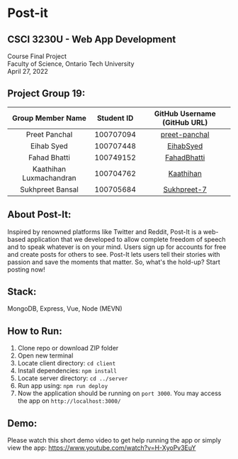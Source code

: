 # Post-it

## CSCI 3230U - Web App Development
Course Final Project <br>
Faculty of Science, Ontario Tech University <br>
April 27, 2022 <br>

## Project Group 19:
| Group Member Name | Student ID | GitHub Username (GitHub URL)|
| :------------------------:|:------------------------:|:--------------------------------------:|
| Preet Panchal | 100707094 | [preet-panchal](https://github.com/preet-panchal) |
| Eihab Syed | 100707448 | [EihabSyed](https://github.com/EihabSyed) |
| Fahad Bhatti | 100749152 | [FahadBhatti](https://github.com/FahadBhatti424) |
| Kaathihan Luxmachandran | 100704762 | [Kaathihan](https://github.com/Kaathihan) |
| Sukhpreet Bansal | 100705684 | [Sukhpreet-7](https://github.com/Sukhpreet-7) |

## About Post-It:
Inspired by renowned platforms like Twitter and Reddit, Post-It is a web-based application that we developed to allow complete freedom of speech and to speak whatever is on your mind. Users sign up for accounts for free and create posts for others to see. Post-It lets users tell their stories with passion and save the moments that matter. So, what's the hold-up? Start posting now!

## Stack:
MongoDB, Express, Vue, Node (MEVN)

## How to Run:
1) Clone repo or download ZIP folder
2) Open new terminal
3) Locate client directory: `cd client`
4) Install dependencies: `npm install`
5) Locate server directory: `cd ../server`
6) Run app using: `npm run deploy`
7) Now the application should be running on `port 3000`. You may access the app on `http://localhost:3000/`

## Demo:
Please watch this short demo video to get help running the app or
simply view the app: https://www.youtube.com/watch?v=H-XyoPv3EuY
